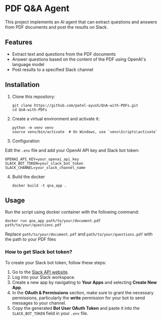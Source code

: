 # PDF Q&A Agent

This project implements an AI agent that can extract questions and answers from PDF documents and post the results on Slack.

## Features

- Extract text and questions from the PDF documents
- Answer questions based on the content of the PDF using OpenAI's language model
- Post results to a specified Slack channel

## Installation

1. Clone this repository:
   ```
   git clone https://github.com/patel-ayush/QnA-with-PDFs.git
   cd QnA-with-PDFs
   ```

2. Create a virtual environment and activate it:
   ```
   python -m venv venv
   source venv/bin/activate  # On Windows, use `venv\Scripts\activate`
   ```

3. Configuration

Edit the `.env` file and add your OpenAI API key and Slack bot token:

```
OPENAI_API_KEY=your_openai_api_key
SLACK_BOT_TOKEN=your_slack_bot_token
SLACK_CHANNEL=your_slack_channel_name
```


4. Build the docker 
   ```
   docker build -t qna_app .
   ```

## Usage

Run the script using docker container with the following command:

   ```
   docker run qna_app path/to/your/document.pdf  path/to/your/questions.pdf 
   ```

Replace `path/to/your/document.pdf` and `path/to/your/questions.pdf`  with the path to your PDF files


### How to get Slack bot token?

To create your Slack bot token, follow these steps:

1. Go to the [Slack API website](https://api.slack.com/).
2. Log into your Slack workspace.
3. Create a new app by navigating to **Your Apps** and selecting **Create New App**.
4. In the **OAuth & Permissions** section, make sure to grant the necessary permissions, particularly the **write** permission for your bot to send messages to your channel.
5. Copy the generated **Bot User OAuth Token** and paste it into the `SLACK_BOT_TOKEN` field in your `.env` file.
